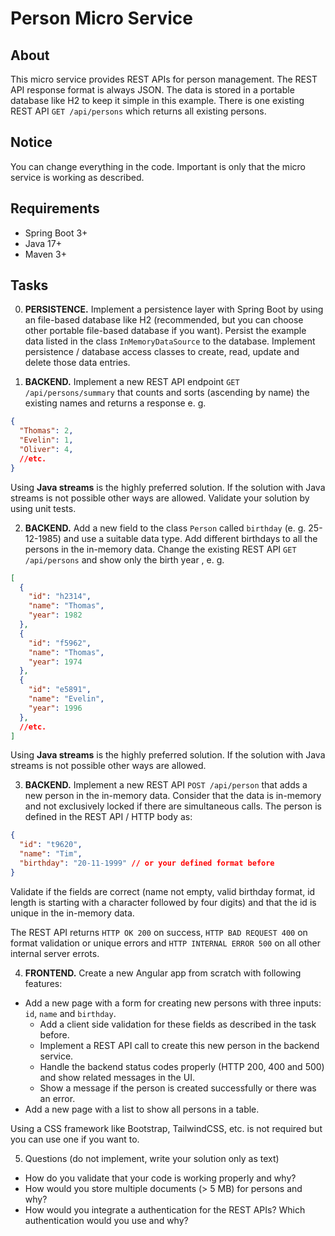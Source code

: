 # Person Micro Service

## About
This micro service provides REST APIs for person management. The REST API response format is always JSON. 
The data is stored in a portable database like H2 to keep it simple in this example. There is one existing REST API `GET /api/persons` which returns all existing persons.

## Notice
You can change everything in the code. Important is only that the micro service is working as described. 

## Requirements
- Spring Boot 3+
- Java 17+
- Maven 3+

## Tasks
0. __PERSISTENCE.__ Implement a persistence layer with Spring Boot by using an file-based database like H2 (recommended, but you can choose other portable file-based database if you want). Persist the example data listed in the class `InMemoryDataSource` to the database. Implement persistence / database access classes to create, read, update and delete those data entries. 

1. __BACKEND.__ Implement a new REST API endpoint `GET /api/persons/summary` that counts and sorts (ascending by name) the existing names and returns a response e. g.
```json
{
  "Thomas": 2,
  "Evelin": 1, 
  "Oliver": 4,
  //etc.
}
```

Using __Java streams__ is the highly preferred solution. If the solution with Java streams is not possible other ways are allowed.
Validate your solution by using unit tests. 

2. __BACKEND.__ Add a new field to the class `Person` called `birthday` (e. g. 25-12-1985) and use a suitable data type. Add different birthdays to all the persons in the in-memory data.
Change the existing REST API `GET /api/persons` and show only the birth year , e. g.
```json
[
  {
    "id": "h2314",
    "name": "Thomas",
    "year": 1982
  },
  {
    "id": "f5962",
    "name": "Thomas",
    "year": 1974
  },
  {
    "id": "e5891",
    "name": "Evelin",
    "year": 1996
  },
  //etc.
]
```

Using __Java streams__ is the highly preferred solution. If the solution with Java streams is not possible other ways are allowed.

3. __BACKEND.__ Implement a new REST API `POST /api/person` that adds a new person in the in-memory data.
Consider that the data is in-memory and not exclusively locked if there are simultaneous calls. The person is defined in the REST API / HTTP body as:

```json
{
  "id": "t9620",
  "name": "Tim",
  "birthday": "20-11-1999" // or your defined format before
}
```

Validate if the fields are correct (name not empty, valid birthday format, id length is starting with a character followed by four digits) and that the id is unique in the in-memory data.

The REST API returns `HTTP OK 200` on success, `HTTP BAD REQUEST 400` on format validation or unique errors 
and `HTTP INTERNAL ERROR 500` on all other internal server errots.

4. __FRONTEND.__ Create a new Angular app from scratch with following features:
- Add a new page with a form for creating new persons with three inputs: `id`, `name` and `birthday`.
  - Add a client side validation for these fields as described in the task before. 
  - Implement a REST API call to create this new person in the backend service. 
  - Handle the backend status codes properly (HTTP 200, 400 and 500) and show related messages in the UI.
  - Show a message if the person is created successfully or there was an error. 
- Add a new page with a list to show all persons in a table.

Using a CSS framework like Bootstrap, TailwindCSS, etc. is not required but you can use one if you want to.

5. Questions (do not implement, write your solution only as text)
- How do you validate that your code is working properly and why?
- How would you store multiple documents (> 5 MB) for persons and why?
- How would you integrate a authentication for the REST APIs? Which authentication would you use and why?
